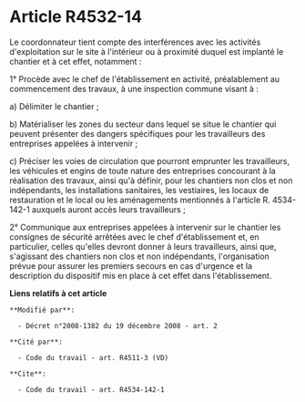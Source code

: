 # Article R4532-14

Le coordonnateur tient compte des interférences avec les activités d'exploitation sur le site à l'intérieur ou à proximité
duquel est implanté le chantier et à cet effet, notamment : 

1° Procède avec le chef de l'établissement en activité, préalablement au commencement des travaux, à une inspection commune
visant à : 

a) Délimiter le chantier ; 

b) Matérialiser les zones du secteur dans lequel se situe le chantier qui peuvent présenter des dangers spécifiques pour les
travailleurs des entreprises appelées à intervenir ; 

c) Préciser les voies de circulation que pourront emprunter les travailleurs, les véhicules et engins de toute nature des
entreprises concourant à la réalisation des travaux, ainsi qu'à définir, pour les chantiers non clos et non indépendants, les
installations sanitaires, les vestiaires, les locaux de restauration et le local ou les aménagements mentionnés à l'article
R. 4534-142-1 auxquels auront accès leurs travailleurs ; 

2° Communique aux entreprises appelées à intervenir sur le chantier les consignes de sécurité arrêtées avec le chef
d'établissement et, en particulier, celles qu'elles devront donner à leurs travailleurs, ainsi que, s'agissant des chantiers
non clos et non indépendants, l'organisation prévue pour assurer les premiers secours en cas d'urgence et la description du
dispositif mis en place à cet effet dans l'établissement.

**Liens relatifs à cet article**

	**Modifié par**:

	  - Décret n°2008-1382 du 19 décembre 2008 - art. 2

	**Cité par**:

	  - Code du travail - art. R4511-3 (VD)

	**Cite**:

	  - Code du travail - art. R4534-142-1
